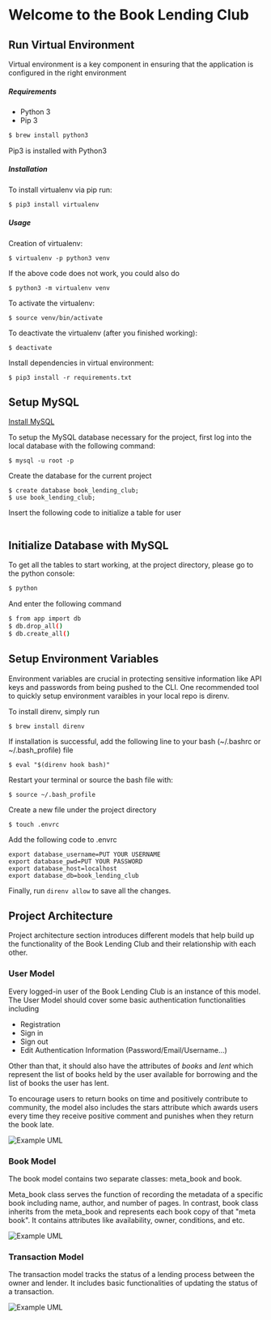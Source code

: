 # Welcome to the Book Lending Club

## Run Virtual Environment

Virtual environment is a key component in ensuring that the application is configured in the right environment

##### Requirements
* Python 3
* Pip 3

```bash
$ brew install python3
```

Pip3 is installed with Python3

##### Installation
To install virtualenv via pip run:
```bash
$ pip3 install virtualenv
```

##### Usage
Creation of virtualenv:

    $ virtualenv -p python3 venv

If the above code does not work, you could also do 

    $ python3 -m virtualenv venv

To activate the virtualenv:

    $ source venv/bin/activate

To deactivate the virtualenv (after you finished working):

    $ deactivate

Install dependencies in virtual environment:

    $ pip3 install -r requirements.txt


## Setup MySQL

[Install MySQL](https://dev.mysql.com/doc/refman/5.7/en/installing.html)

To setup the MySQL database necessary for the project, first log into the local database with the following command:

    $ mysql -u root -p

Create the database for the current project
    
    $ create database book_lending_club;
    $ use book_lending_club;

Insert the following code to initialize a table for user

```

```

## Initialize Database with MySQL
To get all the tables to start working, at the project directory, please go to the python console:
```bash
$ python
```
And enter the following command
```bash
$ from app import db 
$ db.drop_all()
$ db.create_all() 
```

## Setup Environment Variables

Environment variables are crucial in protecting sensitive information like API keys and passwords from being pushed to the CLI. One recommended tool to quickly setup environment varaibles in your local repo is direnv.

To install direnv, simply run

    $ brew install direnv

If installation is successful, add the following line to your bash (~/.bashrc or ~/.bash_profile) file

    $ eval "$(direnv hook bash)"
    
Restart your terminal or source the bash file with:

    $ source ~/.bash_profile

Create a new file under the project directory

    $ touch .envrc

Add the following code to .envrc

```
export database_username=PUT YOUR USERNAME
export database_pwd=PUT YOUR PASSWORD
export database_host=localhost
export database_db=book_lending_club
```

Finally, run `direnv allow` to save all the changes.

## Project Architecture

Project architecture section introduces different models that help build up the functionality of the Book Lending Club and their relationship with each other.

### User Model

Every logged-in user of the Book Lending Club is an instance of this model. The User Model should cover some basic authentication functionalities including
- Registration
- Sign in
- Sign out
- Edit Authentication Information (Password/Email/Username...)

Other than that, it should also have the attributes of *books* and *lent* which represent the list of books held by the user available for borrowing and the list of books the user has lent.

To encourage users to return books on time and positively contribute to community, the model also includes the stars attribute which awards users every time they receive positive comment and punishes when they return the book late.

![Example UML](https://yuml.me/diagram/scruffy/class/[User|+books;+lent;+stars;+username;-password|+Login();+Logout();])

### Book Model

The book model contains two separate classes: meta_book and book.

Meta_book class serves the function of recording the metadata of a specific book including name, author, and number of pages. In contrast, book class inherits from the meta_book and represents each book copy of that "meta book". It contains attributes like availability, owner, conditions, and etc.

![Example UML](https://yuml.me/diagram/scruffy/class/[Meta_book|+name;+author;+numpages;+username;]^-[Book|+availability;+owner_id;+condition])

### Transaction Model

The transaction model tracks the status of a lending process between the owner and lender. It includes basic functionalities of updating the status of a transaction.

![Example UML](https://yuml.me/diagram/scruffy/class/[Transaction|+book_id;+lender_id;+borrower_id;+status;|+update_status();])
